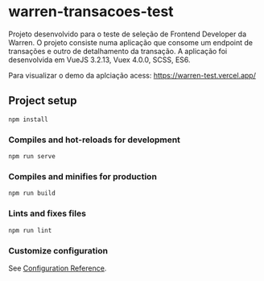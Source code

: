 # warren-transacoes-test

Projeto desenvolvido para o teste de seleção de Frontend Developer da Warren.
O projeto consiste numa aplicação que consome um endpoint de transações e outro de detalhamento da transação.
A aplicação foi desenvolvida em VueJS 3.2.13, Vuex 4.0.0, SCSS, ES6.

Para visualizar o demo da aplciação acess: https://warren-test.vercel.app/


## Project setup
```
npm install
```

### Compiles and hot-reloads for development
```
npm run serve
```

### Compiles and minifies for production
```
npm run build
```

### Lints and fixes files
```
npm run lint
```

### Customize configuration
See [Configuration Reference](https://cli.vuejs.org/config/).
